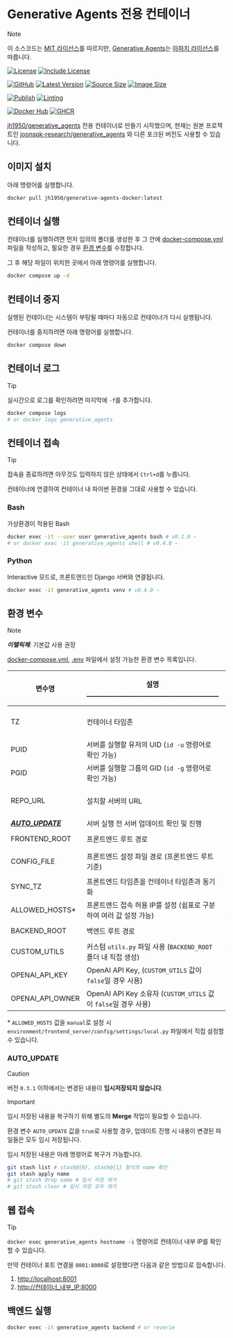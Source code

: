 # Generative Agents 전용 컨테이너

> [!NOTE]
> 이 소스코드는 [MIT 라이선스](https://github.com/jh1950/generative-agents-docker/blob/main/LICENSE)를 따르지만,
> [Generative Agents](https://github.com/jh1950/generative_agents)는
> [아파치 라이선스](https://www.apache.org/licenses/LICENSE-2.0.txt)를 따릅니다.

[![License](https://img.shields.io/github/license/jh1950/generative-agents-docker?label=License)](https://github.com/jh1950/generative-agents-docker/blob/main/LICENSE)
[![Include License](https://img.shields.io/github/license/jh1950/generative_agents?&label=Include)](https://www.apache.org/licenses/LICENSE-2.0.txt)

[![GitHub](https://img.shields.io/badge/GitHub-Source-blue?logo=github)](https://github.com/jh1950/generative-agents-docker)
[![Latest Version](https://img.shields.io/github/v/release/jh1950/generative-agents-docker?label=Latest)](https://github.com/jh1950/generative-agents-docker/releases)
[![Source Size](https://img.shields.io/github/repo-size/jh1950/generative-agents-docker?label=Source)](https://github.com/jh1950/generative-agents-docker)
[![Image Size](https://img.shields.io/docker/image-size/jh1950/generative-agents-docker?label=Image)](https://hub.docker.com/r/jh1950/generative-agents-docker/tags)

[![Publish](https://github.com/jh1950/generative-agents-docker/actions/workflows/docker-publish.yml/badge.svg)](https://github.com/jh1950/generative-agents-docker/actions/workflows/docker-publish.yml)
[![Linting](https://github.com/jh1950/generative-agents-docker/actions/workflows/linting.yml/badge.svg)](https://github.com/jh1950/generative-agents-docker/actions/workflows/linting.yml)

[![Docker Hub](https://img.shields.io/badge/Docker-Hub-blue?logo=docker)](https://hub.docker.com/r/jh1950/generative-agents-docker)
[![GHCR](https://img.shields.io/badge/GHCR-Package-blue?logo=github)](https://github.com/jh1950/generative-agents-docker/pkgs/container/generative-agents-docker)

[jh1950/generative_agents](https://github.com/jh1950/generative_agents)
전용 컨테이너로 만들기 시작했으며, 현재는 원본 프로젝트인
[joonspk-research/generative_agents](https://github.com/joonspk-research/generative_agents)
와 다른 포크된 버전도 사용할 수 있습니다.


## 이미지 설치

아래 명령어를 실행합니다.

```bash
docker pull jh1950/generative-agents-docker:latest
```


## 컨테이너 실행

컨테이너를 실행하려면 먼저 임의의 폴더를 생성한 후 그 안에
[docker-compose.yml](https://github.com/jh1950/generative-agents-docker/blob/main/docker-compose.yml)
파일을 작성하고, 필요한 경우 [환경 변수](#환경-변수)를 수정합니다.

그 후 해당 파일이 위치한 곳에서 아래 명령어를 실행합니다.

```bash
docker compose up -d
```


## 컨테이너 중지

실행된 컨테이너는 시스템이 부팅될 때마다 자동으로 컨테이너가 다시 실행됩니다.

컨테이너를 중지하려면 아래 명령어를 실행합니다.

```bash
docker compose down
```


## 컨테이너 로그

> [!TIP]
> 실시간으로 로그를 확인하려면 마지막에 `-f`를 추가합니다.

```bash
docker compose logs
# or docker logs generative_agents
```


## 컨테이너 접속

> [!TIP]
> 접속을 종료하려면 아무것도 입력하지 않은 상태에서 `Ctrl+d`를 누릅니다.

컨테이너에 연결하여 컨테이너 내 파이썬 환경을 그대로 사용할 수 있습니다.

### Bash

가상환경이 적용된 Bash

```bash
docker exec -it --user user generative_agents bash # v0.1.0 ~
# or docker exec -it generative_agents shell # v0.4.0 ~
```

### Python

Interactive 모드로, 프론트엔드인 Django 서버와 연결됩니다.

```bash
docker exec -it generative_agents venv # v0.4.0 ~
```


## 환경 변수

> [!NOTE]
>
> _**이탤릭체**_: 기본값 사용 권장

[docker-compose.yml](https://github.com/jh1950/generative-agents-docker/blob/main/docker-compose.yml),
[.env](https://github.com/jh1950/generative-agents-docker/blob/main/.env.example)
파일에서 설정 가능한 환경 변수 목록입니다.

| 변수명                            | 설명 ________________________________________                      | 기본값                                            | 설정 가능한 값                                                                              | 추가된 버전 |
|-----------------------------------|--------------------------------------------------------------------|---------------------------------------------------|---------------------------------------------------------------------------------------------|-------------|
| TZ                                | 컨테이너 타임존                                                    | `UTC`                                             | [TZ Identifiers(식별자)](https://en.wikipedia.org/wiki/List_of_tz_database_time_zones) 참고 | 0.1.0       |
| PUID                              | 서버를 실행할 유저의 UID (`id -u` 명령어로 확인 가능)              | `1000`                                            | 1~                                                                                          | 0.1.0       |
| PGID                              | 서버를 실행할 그룹의 GID (`id -g` 명령어로 확인 가능)              | `1000`                                            | 1~                                                                                          | 0.1.0       |
| REPO_URL                          | 설치할 서버의 URL                                                  | `https://github.com/jh1950/generative_agents`     | 원본 프로젝트 및 포크된 버전의 URL                                                          | 0.4.0       |
| _**[AUTO_UPDATE](#auto_update)**_ | 서버 실행 전 서버 업데이트 확인 및 진행                            | `false`                                           | boolean                                                                                     | 0.2.0       |
| FRONTEND_ROOT                     | 프론트엔드 루트 경로                                               | `environment/frontend_server`                     | `path`, `./path`, `/path`                                                                   | 0.4.0       |
| CONFIG_FILE                       | 프론트엔드 설정 파일 경로 (프론트엔드 루트 기준)                   | any1/any2.py, any1/any2/local.py인 경우 자동 탐지 | `path/file.py`, `./path/file.py`, `/path/file.py`                                           | 0.4.0       |
| SYNC_TZ                           | 프론트엔드 타임존을 컨테이너 타임존과 동기화                       | `true`                                            | boolean                                                                                     | 0.3.1       |
| ALLOWED_HOSTS\*                   | 프론트엔드 접속 허용 IP를 설정 (쉼표로 구분하여 여러 값 설정 가능) | [컨테이너 내부 IP](#웹-접속)                      | `IP`, `IP, Domain, ...`, `manual`                                                           | 0.1.0       |
| BACKEND_ROOT                      | 백엔드 루트 경로                                                   | `reverie/backend_server`                          | `path`, `./path`, `/path`                                                                   | 0.5.0       |
| CUSTOM_UTILS                      | 커스텀 `utils.py` 파일 사용 (`BACKEND_ROOT` 폴더 내 직접 생성)     | false                                             | boolean                                                                                     | 0.5.0       |
| OPENAI_API_KEY                    | OpenAI API Key, (`CUSTOM_UTILS` 값이 `false`일 경우 사용)          | -                                                 | `string`                                                                                    | 0.5.0       |
| OPENAI_API_OWNER                  | OpenAI API Key 소유자 (`CUSTOM_UTILS` 값이 `false`일 경우 사용)    | -                                                 | `string`                                                                                    | 0.5.0       |

\* `ALLOWED_HOSTS` 값을 `manual`로 설정 시 `environment/frontend_server/config/settings/local.py` 파일에서 직접 설정할 수 있습니다.

### AUTO_UPDATE

> [!CAUTION]
> 버전 `0.3.1` 이하에서는 변경된 내용이 **임시저장되지 않습니다**.

<!-- markdownlint-disable-line MD028 -->
> [!IMPORTANT]
> 임시 저장된 내용을 복구하기 위해 별도의 **Merge** 작업이 필요할 수 있습니다.

환경 변수 `AUTO_UPDATE` 값을 `true`로 사용할 경우, 업데이트 진행 시 내용이 변경된 파일들은 모두 임시 저장됩니다.

임시 저장된 내용은 아래 명령어로 복구가 가능합니다.

```bash
git stash list # stash@{0}, stash@{1} 형식의 name 확인
git stash apply name
# git stash drop name # 임시 저장 제거
# git stash clear # 임시 저장 모두 제거
```


## 웹 접속

> [!TIP]
> `docker exec generative_agents hostname -i`
> 명령어로 컨테이너 내부 IP를 확인할 수 있습니다.

만약 컨테이너 포트 연결을 `8001:8000`로 설정했다면 다음과 같은 방법으로 접속합니다.

 1. <http://localhost:8001>
 2. <http://컨테이너_내부_IP:8000>


## 백엔드 실행

```bash
docker exec -it generative_agents backend # or reverie
```
